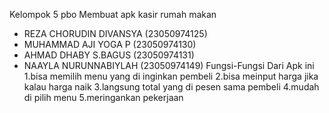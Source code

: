 Kelompok 5 pbo
Membuat apk kasir rumah makan
- REZA CHORUDIN DIVANSYA (23050974125)
- MUHAMMAD AJI YOGA P (23050974130)
- AHMAD DHABY S.BAGUS (23050974131)
- NAAYLA NURUNNABIYLAH (23050974149)
Fungsi-Fungsi Dari Apk ini
1.bisa memilih menu yang di inginkan pembeli
2.bisa meinput harga jika kalau harga naik
3.langsung total yang di pesen sama pembeli
4.mudah di pilih menu
5.meringankan pekerjaan 
